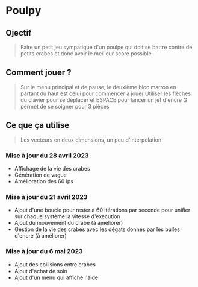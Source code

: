 # Poulpy

## Ojectif 

> Faire un petit jeu sympatique d'un poulpe qui doit se battre contre de petits crabes et donc avoir le meilleur score possible

## Comment jouer ?

> Sur le menu principal et de pause, le deuxième bloc marron en partant du haut est celui pour commencer à jouer
> Utiliser les flèches du clavier pour se déplacer et ESPACE pour lancer un jet d'encre
> G permet de se soigner pour 3 pièces

## Ce que ça utilise

> Les vecteurs en deux dimensions, un peu d'interpolation

### Mise à jour du 28 avril 2023

- Affichage de la vie des crabes
- Génération de vague
- Amélioration des 60 ips

### Mise à jour du 21 avril 2023

- Ajout d'une boucle pour rester à 60 itérations par seconde pour unifier sur chaque système la vitesse d'execution
- Ajout du mouvement du crabe (à améliorer)
- Gestion de la vie des crabes avec les dégats donnés par les bulles d'encre (à améliorer)

### Mise à jour du 6 mai 2023

- Ajout des collisions entre crabes
- Ajout d'achat de soin
- Ajout d'un menu qui affiche l'aide
